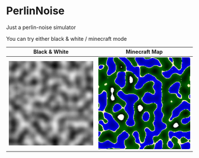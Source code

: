 # PerlinNoise

Just a perlin-noise simulator     
     
You can try either black & white / minecraft mode


| Black & White | Minecraft Map|
| ---------------------------------------------------------------------------------------------------------------------------|---------------------------------------------------------------------------------------------------------------------------------------------|
|<img src="./output/BlacknWhite.png" title="Perlin noise in black & white" alt="Perlin noise in black & white"/> |<img src="./output/Minecraft.png" title="Minecraft map generated by perlin noise" alt="Minecraft map generated by perlin noise"/>|

